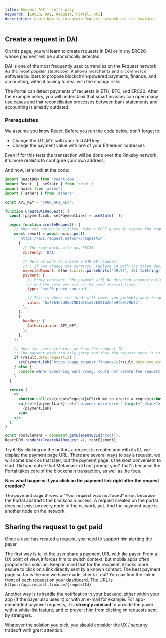 ```yaml
---
title: Request API - Let's play
keywords: [ERC20, DAI, Request, Portal, API]
description: Learn how to integrate Request network and its features.
---
```


## Create a request in DAI

On this page, you will learn to create requests in DAI or in any ERC20, whose payment will be automatically detected.

DAI is one of the most frequently used currencies on the Request network. As the most popular stablecoin, it allows merchants and e-commerce software builders to propose blockchain-powered payments, finance, and accounting, without having to deal with the change risks.

The Portal can detect payments of requests in ETH, BTC, and ERC20. After the example below, you will understand that smart invoices can open many use cases and that reconciliation processes between bank statements and accounting is already outdated.

### Prerequisites

We assume you know React. Before you run the code below, don't forget to:

- Change the `API_KEY`, with your test API key
- Change the payment value with one of your Ethereum addresses

Even if for this tests the transaction will be done over the Rinkeby network, it's more realistic to configure your own address.

And now, let's look at the code:

```jsx
import ReactDOM from 'react-dom';
import React, { useState } from 'react';
import axios from 'axios';
import { ethers } from 'ethers';

const API_KEY = 'YOUR_API_KEY';

function CreateDAIRequest() {
  const [paymentLink, setPaymentLink] = useState('');

  async function createRequest() {
    // When the button is clicked, make a POST query to create the request
    const result = await axios.post(
      `https://api.request.network/requests/`,
      {
        // The same works with any ERC20
        currency: 'DAI',

        // Here we want to create a $49.99 request.
        // ! If you change the currency, replace 18 with the token decimals
        expectedAmount: ethers.utils.parseUnits('49.99', 18).toString(),
        payment: {
          // Proxy contract: the payment will be detected automatically
          // and the same address can be used several times
          type: 'erc20-proxy-contract',

          // This is where the funds will come, you probably want to put your address
          value: '0x4E64C2d06d19D13061e62E291b2C4e9fe5679b93',
        },
      },
      {
        headers: {
          Authorization: API_KEY,
        },
      },
    );

    // Once the query returns, we know the request ID
    // The payment page can only query and show the request once it is broadcasted over Ethereum.
    if (result.data.requestId) {
      setPaymentLink(`https://app.request.finance/${result.data.requestId}`);
    } else {
      console.warn('Something went wrong, could not create the request or retrieve requestId.');
    }
  }

  return (
    <>
      <button onClick={createRequest}>Click me to create a request</button>
      <a href={paymentLink} rel="noopener noreferrer" target="_blank">
        {paymentLink}
      </a>
    </>
  );
}

const rootElement = document.getElementById('root');
ReactDOM.render(<CreateDAIRequest />, rootElement);
```

Try it! By clicking on the button, a request is created and with its ID, we display the payment page URL. There are several ways to pay a request, we will come back on that later, but the payment page is the most convenient to start. Did you notice that Metamask did not prompt you? That's because the Portal takes care of the blockchain transaction, as well as the fees.

Now **what happens if you click on the payment link right after the request creation?**

The payment page throws a "Your request was not found" error, because the Portal abstracts the blockchain access. A request created on the portal does not exist on every node of the network, yet. And the payment page is another node on the network.

## Sharing the request to get paid

Once a user has created a request, you need to support him alerting the payer.

The first way is to let the user share a payment URL with the payer. From a UX point of view, it forces him to switch context, but mobile apps often propose this solution. Keep in mind that for the recipient, it looks more secure to click on a link directly sent by a known contact. The best payment page so far is the one we have made, check it out! You can find the link in front of each request on your dashboard. The URL is `https://app.request.finance/{requestId}`

Another way is to handle the notification in your backend, either within your app (if the payer also uses it) or with an e-mail for example. For app-embedded payment requests, it is **strongly advised** to provide the payer with a white-list feature, and to prevent him from clicking on requests sent by strangers.

Whatever the solution you pick, you should consider the UX / security tradeoff with great attention.
